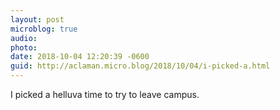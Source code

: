 ```yaml
---
layout: post
microblog: true
audio: 
photo: 
date: 2018-10-04 12:20:39 -0600
guid: http://aclaman.micro.blog/2018/10/04/i-picked-a.html
---
```

I picked a helluva time to try to leave campus.
